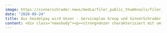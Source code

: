 ```yaml
---
image: https://sinnerschrader.news/media/filer_public_thumbnails/filer_public/86/c4/86c43b4d-e86a-4b9b-b61a-d2bcac7fe3f7/480x288.jpg__480x288_q85_crop_subsampling-2_upscale.jpg
date: "2020-09-24"
title: Aus heidelpay wird Unzer - Serviceplan Group und SinnerSchrader entwickeln ganzheitliche Brand Experience für Markenrelaunch
content: <div class="newsbody"><p><strong>Unzer charakterisiert mit umfassender externer und interner Kommunikation sowie neuer digitaler und visueller Identität die Stärken der schnell wachsenden Payment-Plattform, und schafft eine ganzheitliche Customer Experience von der Kommunikation bis zur Lösung. </strong></p><p><strong>Hamburg, September 2020</strong> — Die Agenturen Serviceplan Group und SinnerSchrader unterstützen die heidelpay Group kommunikativ bei der Transformation zu einer internationalen, modularen Payment-Plattform, die sich in einem Markenrelaunch widerspiegelt. Die datengetriebenen, sicheren und passgenauen Lösungen im Bereich des Zahlungsverkehrs unterstützen Händler beim Wachstum – online, mobil und am Point of Sale. Das neue Erscheinungsbild unterstreicht dabei die strategische Ausrichtung des Unternehmens, alle in den letzten drei Jahren getätigten Akquisitionen und Services unter einem Dach mit einem Lösungsangebot zu bündeln und die Weichen für die Internationalisierung und Skalierung zu stellen. Als heidelpay gegründet, ist das Unternehmen ab sofort mit umfassenden Kommunikationsmaßnahmen, in neuem Unternehmensdesign und neuem Markenauftritt unter dem Namen Unzer am Markt.<br/><br/>Im Mittelpunkt steht das Schaffen einer ganzheitlichen Customer Experience von der Kommunikation bis zur Lösung. Dies umfasst die Schärfung der Markenstrategie und eine darauf aufbauende Kommunikation zum Markenrelaunch durch die Serviceplan Group sowie Strategie und Umsetzung einer neuen Website als Startpunkt des Weges des Kunden zum Produkt durch SinnerSchrader.<br/><br/>Die Entwicklung der begleitenden Markenkampagne und des neuen Markenclaims UNZER -  EUER PAYMENT sowie die Mediaplanung der Kampagne wurden integriert von der Serviceplan Group umgesetzt. Serviceplan Campaign ist als Leadagentur an Bord, die Serviceplan Consulting Group für Schärfung von Marken-Strategie und -Botschaften als Grundlage der Kommunikation sowie Plan.Net für Mediaplanung. Zielgruppe der Markenkampagne, die ab 21. September in Deutschland, Österreich und Luxembourg in Print, Digital und Social Media ausgespielt wird, sind B2B-Kunden aus dem Handel und dem eCommerce-Bereich.<br/><br/>SinnerSchrader verantwortet die Gesamtstrategie, Konzeption, die kreative sowie textliche Gestaltung und Umsetzung der neuen Website von Unzer. Die neue Website ist der zentrale Ausgangspunkt für alle Kommunikations- und Produktmaßnahmen, und wird den Startpunkt für ein automatisiertes Aufschalten (Onboarding) von Händlern bilden, um alle Kunden vollautomatisiert auf die Systeme des Unternehmens zu bringen. Das Ziel war dabei, für Unzer die eigene Produktlandschaft, Services und Angebote einheitlich, integriert und ohne Brüche erlebbar zu machen. Desweiteren ist Sinnerschrader zuständig für die komplette Übertragung der Marke in weitere digitale Medien.<br/><br/>Die Marke Unzer wurde von der Londoner Agentur SomeOne entwickelt.<br/><br/>Claudia Zell, Group Vice President Marketing &amp; Customer Experience bei Unzer, kommentiert die Neupositionierung&#58; „Mit der Zusammenführung unserer Marken in Verbindung mit der internationalen Wachstumsstrategie war klar, dass wir auch eine neue Marke brauchen, die diesen Wandel und die Vision dahinter ausdrückt. Dabei war es besonders wichtig, dass das Branding sowohl unsere Wurzeln als auch unseren Innovationsdrang und die Technik-Affinität verkörpert. In Zusammenarbeit mit unseren Partnern ist uns das mit der neuen Marke Unzer gelungen. Wir werden effizient an der Schnittstelle von Mobilität und Technologie arbeiten und digitale Angebote mit neuartigen Erlebnissen verknüpfen, die unsere Kunden benötigen.”<br/><br/>Vincent Schmidlin, Sprecher und Geschäftsführer der Serviceplan Agenturen&#58; „Eine konsistente und überzeugende Customer Experience von Strategie, über Design, Kommunikation bis Produkterlebnis ist ein entscheidender Wettbewerbsfaktor - insbesondere für eine Dienstleistung und bei einem Markenrelaunch. Alle Beteiligten haben sich intensiv abgestimmt, der Expertise der jeweiligen Mitspieler vertraut und gemeinsam nach vorne gezogen. Das Ergebnis lässt sich sehen&#58; Ein internationaler Champion für partnerschaftliche und verlässliche Zahlungsabwicklungen startet durch.“<br/><br/>"Mit der gelaunchten Webseite haben wir den Grundstein für eine neue Customer Experience gelegt, die dem ständig wachsenden Portfolio von Unzer gewachsen ist. Das in uns gesetzte Vertrauen in agile Arbeitsweisen und kollaborative Prozesse ist nicht selbstverständlich, und für den gemeinsamen Erfolg und Spaß in der Zusammenarbeit verantwortlich,” freut sich Philipp Kafkoulas, Managing Director SinnerSchrader.</p><p><strong>Über Unzer</strong><br/>Unzer ist eine schnell wachsende, innovative und modulare Plattform für den internationalen Zahlungsverkehr. Unternehmen aller Größen und Branchen vertrauen auf die datengetriebenen, sicheren und passgenauen Lösungen für mehr Wachstum - online, mobil oder am Point of Sale. Die einfach integrierbaren Module decken das gesamte Spektrum des Zahlungsmanagements ab&#58; von der Abwicklung verschiedener Zahlungsarten, über automatisierte Analysen von Kundenverhalten und -bedürfnissen bis hin zum ganzheitlichen Risikomanagement. <br/>Unzer wurde im Jahr 2003 als heidelpay gegründet und hat als einer der Pioniere der Branche in den letzten knapp 20 Jahren immer wieder zukunftsweisende Innovationen rund um das Transaktionsmanagement hervorgebracht. Heute arbeiten europaweit über 600 Payment-Experten und Tech-Enthusiasten daran, Händlern zu einem nachhaltigen Wachstum in einem dynamischen Markt zu verhelfen. Seit 2020 ist KKR Mehrheitseigner von Unzer.</p></div>
---
```

